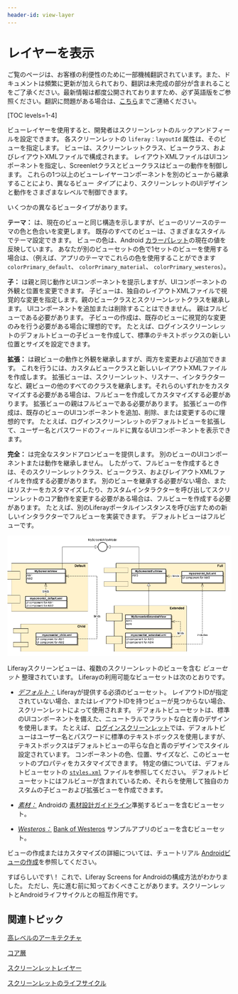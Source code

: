 ```yaml
---
header-id: view-layer
---
```


# レイヤーを表示

<p class="alert alert-info"><span class="wysiwyg-color-blue120">ご覧のページは、お客様の利便性のために一部機械翻訳されています。また、ドキュメントは頻繁に更新が加えられており、翻訳は未完成の部分が含まれることをご了承ください。最新情報は都度公開されておりますため、必ず英語版をご参照ください。翻訳に問題がある場合は、<a href="mailto:support-content-jp@liferay.com">こちら</a>までご連絡ください。</span></p>

[TOC levels=1-4]

ビューレイヤーを使用すると、開発者はスクリーンレットのルックアンドフィールを設定できます。 各スクリーンレットの `liferay：layoutId` 属性は、そのビューを指定します。 ビューは、スクリーンレットクラス、ビュークラス、およびレイアウトXMLファイルで構成されます。 レイアウトXMLファイルはUIコンポーネントを指定し、Screenletクラスとビュークラスはビューの動作を制御します。 これらの1つ以上のビューレイヤーコンポーネントを別のビューから継承することにより、異なるビュー *タイプ* により、スクリーンレットのUIデザインと動作をさまざまなレベルで制御できます。

いくつかの異なるビュータイプがあります。

**テーマ：** は、現在のビューと同じ構造を示しますが、ビューのリソースのテーマの色と色合いを変更します。 既存のすべてのビューは、さまざまなスタイルでテーマ設定できます。 ビューの色は、Android [カラーパレット](https://www.google.com/design/spec/style/color.html#color-color-palette)の現在の値を反映しています。 あなたが別のビューセットの色で1セットのビューを使用する場合は、（例えば、アプリのテーマでこれらの色を使用することができます `colorPrimary_default`、 `colorPrimary_material`、 `colorPrimary_westeros`）。

**子：** は親と同じ動作とUIコンポーネントを提示しますが、UIコンポーネントの外観と位置を変更できます。 子ビューは、独自のレイアウトXMLファイルで視覚的な変更を指定します。親のビュークラスとスクリーンレットクラスを継承します。 UIコンポーネントを追加または削除することはできません。 親はフルビューである必要があります。 子ビューの作成は、既存のビューに視覚的な変更のみを行う必要がある場合に理想的です。 たとえば、ログインスクリーンレットのデフォルトビューの子ビューを作成して、標準のテキストボックスの新しい位置とサイズを設定できます。

**拡張：** は親ビューの動作と外観を継承しますが、両方を変更および追加できます。 これを行うには、カスタムビュークラスと新しいレイアウトXMLファイルを作成します。 拡張ビューは、スクリーンレット、リスナー、インタラクターなど、親ビューの他のすべてのクラスを継承します。それらのいずれかをカスタマイズする必要がある場合は、フルビューを作成してカスタマイズする必要があります。 拡張ビューの親はフルビューである必要があります。 拡張ビューの作成は、既存のビューのUIコンポーネントを追加、削除、または変更するのに理想的です。 たとえば、ログインスクリーンレットのデフォルトビューを拡張して、ユーザー名とパスワードのフィールドに異なるUIコンポーネントを表示できます。

**完全：** は完全なスタンドアロンビューを提供します。 別のビューのUIコンポーネントまたは動作を継承しません。 したがって、フルビューを作成するときは、そのスクリーンレットクラス、ビュークラス、およびレイアウトXMLファイルを作成する必要があります。 別のビューを継承する必要がない場合、またはリスナーをカスタマイズしたり、カスタムインタラクターを呼び出してスクリーンレットのコア動作を変更する必要がある場合は、フルビューを作成する必要があります。 たとえば、別のLiferayポータルインスタンスを呼び出すための新しいインタラクターでフルビューを実装できます。 デフォルトビューはフルビューです。

![図1：この図は、Liferay Screens for Androidのビューレイヤーを示しています。](../../../../images/screens-android-architecture-04.png)

Liferayスクリーンビューは、複数のスクリーンレットのビューを含む *ビューセット* 整理されています。 Liferayの利用可能なビューセットは次のとおりです。

  - [*デフォルト：*](https://github.com/liferay/liferay-screens/tree/master/android/library/core/src/main/java/com/liferay/mobile/screens/viewsets/defaultviews) Liferayが提供する必須のビューセット。 レイアウトIDが指定されていない場合、またはレイアウトIDを持つビューが見つからない場合、スクリーンレットによって使用されます。 デフォルトビューセットは、標準のUIコンポーネントを備えた、ニュートラルでフラットな白と青のデザインを使用します。 たとえば、 [ログインスクリーンレット](https://github.com/liferay/liferay-screens/tree/master/android/library/core/src/main/java/com/liferay/mobile/screens/auth/login)では、デフォルトビューはユーザー名とパスワードに標準のテキストボックスを使用しますが、テキストボックスはデフォルトビューの平らな白と青のデザインでスタイル設定されています。 コンポーネントの色、位置、サイズなど、このビューセットのプロパティをカスタマイズできます。 特定の値については、デフォルトビューセットの [`styles.xml`](https://github.com/liferay/liferay-screens/blob/master/android/library/core/src/main/res/values/styles.xml) ファイルを参照してください。 デフォルトビューセットにはフルビューが含まれているため、それらを使用して独自のカスタムの子ビューおよび拡張ビューを作成できます。

  - [*素材：*](https://github.com/liferay/liferay-screens/tree/master/android/viewsets/material) Androidの [素材設計ガイドライン](https://developer.android.com/design/material/index.html)準拠するビューを含むビューセット。

  - [*Westeros：*](https://github.com/liferay/liferay-screens/tree/master/android/viewsets/westeros) [Bank of Westeros](https://github.com/liferay/liferay-screens/tree/master/android/samples/bankofwesteros) サンプルアプリのビューを含むビューセット。

ビューの作成またはカスタマイズの詳細については、チュートリアル [Androidビューの作成](/docs/7-1/tutorials/-/knowledge_base/t/creating-android-views)を参照してください。

すばらしいです\！ これで、Liferay Screens for Androidの構成方法がわかりました。 ただし、先に進む前に知っておくべきことがあります。スクリーンレットとAndroidライフサイクルとの相互作用です。

## 関連トピック

[高レベルのアーキテクチャ](/docs/7-1/tutorials/-/knowledge_base/t/high-level-architecture)

[コア層](/docs/7-1/tutorials/-/knowledge_base/t/core-layer)

[スクリーンレットレイヤー](/docs/7-1/tutorials/-/knowledge_base/t/screenlet-layer)

[スクリーンレットのライフサイクル](/docs/7-1/tutorials/-/knowledge_base/t/screenlet-lifecycle)

